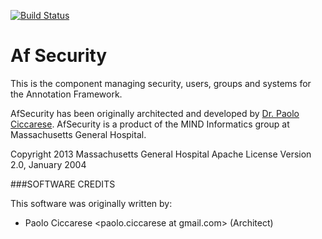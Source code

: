 [![Build Status](https://travis-ci.org/annotationframework/AfSecurity.svg?branch=master)](https://travis-ci.org/annotationframework/AfSecurity)

Af Security
================================================================

This is the component managing security, users, groups and systems for the Annotation Framework.

AfSecurity has been originally architected and developed by [Dr. Paolo Ciccarese](http://www.paolociccarse.info). 
AfSecurity is a product of the MIND Informatics group at Massachusetts General Hospital. 

Copyright 2013 Massachusetts General Hospital
Apache License Version 2.0, January 2004


  
###SOFTWARE CREDITS

This software was originally written by:

   - Paolo Ciccarese  <paolo.ciccarese at gmail.com> (Architect)
  
